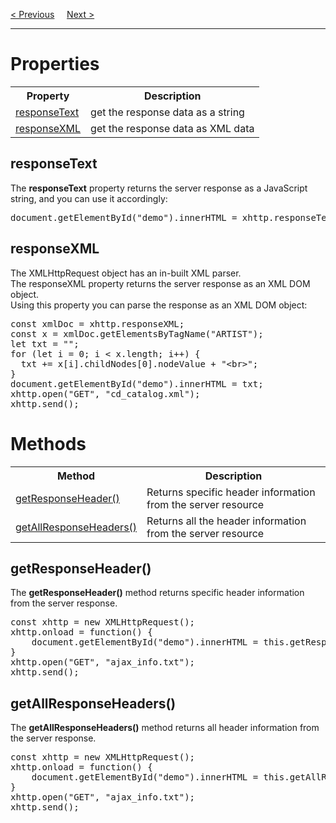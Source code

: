 <a href="/JS/AJAX/Request.md">&lt; Previous</a>
&nbsp;&nbsp;&nbsp;
<a href="/JS/AJAX/XML.md">Next &gt;</a>
<hr>
<h1>Properties</h1>
<table class="ws-table-all notranslate"> 
  <tr>
    <th>Property</th>
    <th>Description</th>
  </tr>  
  <tr>
    <td><a href="#responseText">responseText</a></td>
    <td>get the response data as a string</td>
  </tr>
  <tr>
    <td><a href="#responseXML">responseXML</a></td>
    <td>get the response data as XML data</td>
  </tr>
</table>
<h2>responseText</h2>
The <b>responseText</b> property returns the server response as a JavaScript string, and you can use it accordingly:
<pre>document.getElementById("demo").innerHTML = xhttp.responseText;</pre>
<h2>responseXML</h2>
The XMLHttpRequest object has an in-built XML parser.
<br>
The responseXML property returns the server response as an XML DOM object.
<br>
Using this property you can parse the response as an XML DOM object:
<pre>
const xmlDoc = xhttp.responseXML;
const x = xmlDoc.getElementsByTagName("ARTIST");
let txt = "";
for (let i = 0; i &lt; x.length; i++) {
  txt += x[i].childNodes[0].nodeValue + "&lt;br&gt;";
}
document.getElementById("demo").innerHTML = txt;
xhttp.open("GET", "cd_catalog.xml");
xhttp.send();
</pre>
<h1>Methods</h1>
<table class="ws-table-all notranslate"> 
  <tr>
    <th>Method</th>
    <th>Description</th>
  </tr>  
  <tr>
    <td><a href="#getResponseHeader">getResponseHeader()</a></td>
    <td>Returns specific header information from the server resource</td>
  </tr>
  <tr>
    <td><a href="#getAllResponseHeaders">getAllResponseHeaders()</a></td>
    <td>Returns all the header information from the server resource</td>
  </tr>
</table>
<h2>getResponseHeader()</h2>
The <b>getResponseHeader()</b> method returns specific header information from the server response.
<pre>
const xhttp = new XMLHttpRequest();
xhttp.onload = function() {
    document.getElementById("demo").innerHTML = this.getResponseHeader("Last-Modified");
}
xhttp.open("GET", "ajax_info.txt");
xhttp.send();
</pre>
<h2>getAllResponseHeaders()</h2>
The <b>getAllResponseHeaders()</b> method returns all header information from the server response.
<pre>
const xhttp = new XMLHttpRequest();
xhttp.onload = function() {
    document.getElementById("demo").innerHTML = this.getAllResponseHeaders();
}
xhttp.open("GET", "ajax_info.txt");
xhttp.send();
</pre>
